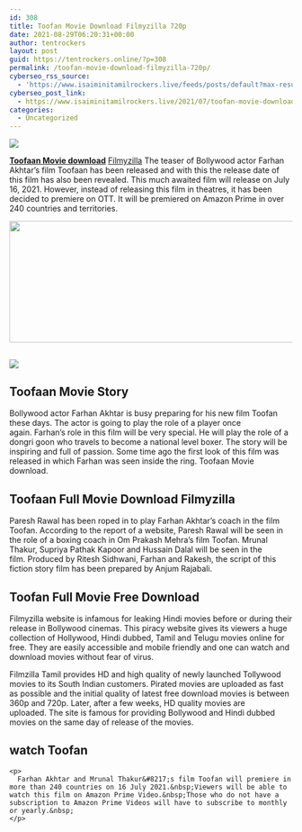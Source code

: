 ```yaml
---
id: 308
title: Toofan Movie Download Filmyzilla 720p
date: 2021-08-29T06:20:31+00:00
author: tentrockers
layout: post
guid: https://tentrockers.online/?p=308
permalink: /toofan-movie-download-filmyzilla-720p/
cyberseo_rss_source:
  - 'https://www.isaiminitamilrockers.live/feeds/posts/default?max-results=150&start-index=1'
cyberseo_post_link:
  - https://www.isaiminitamilrockers.live/2021/07/toofan-movie-download-filmyzilla-720p.html
categories:
  - Uncategorized
---
```

<div class="media_block">
  <img src="https://1.bp.blogspot.com/-CwHS0UTZNN8/YPBFMohKuiI/AAAAAAAABB4/omrSFIqMiisx7FKJUlpbi7IMcSxXMDATgCLcBGAsYHQ/s72-w512-h216-c/IMG_20210313_233625-1024x563.jpg" class="media_thumbnail" />
</div>

<meta content="Toofaan Movie download Filmyzilla The teaser of Bollywood actor Farhan Akhtar's film Toofaan has been released and with this the releas..." name="twitter:description" />

  


<center>
</center>

**[Toofaan Movie download](https://www.tamilrockers.co.nz/toofaan-movie-download-720p-in-tamilrockers/)** [Filmyzilla](https://www.tamilrockers.co.nz/toofaan-movie-download-720p-in-tamilrockers/) The teaser of Bollywood actor Farhan Akhtar&#8217;s film Toofaan has been released and with this the release date of this film has also been revealed.&nbsp;This much awaited film will release on July 16, 2021.&nbsp;However, instead of releasing this film in theatres, it has been decided to premiere on OTT.&nbsp;It will be premiered on Amazon Prime in over 240 countries and territories.

<div class="separator">
  <a href="https://1.bp.blogspot.com/-CwHS0UTZNN8/YPBFMohKuiI/AAAAAAAABB4/omrSFIqMiisx7FKJUlpbi7IMcSxXMDATgCLcBGAsYHQ/s1024/IMG_20210313_233625-1024x563.jpg"><img loading="lazy" border="0" data-original-height="563" data-original-width="1024" height="216" src="https://1.bp.blogspot.com/-CwHS0UTZNN8/YPBFMohKuiI/AAAAAAAABB4/omrSFIqMiisx7FKJUlpbi7IMcSxXMDATgCLcBGAsYHQ/w512-h216/IMG_20210313_233625-1024x563.jpg" width="512" /></a>
</div>



## <div class="separator">
  <a href="https://www.tamilrockers.co.nz/toofaan-movie-download-720p-in-tamilrockers/"><img border="0" data-original-height="250" data-original-width="300" src="https://1.bp.blogspot.com/-nfbzYVobUik/YMlpOerzdgI/AAAAAAAAA3Y/aAupsOUs_WMY6Lv7R1OtZhI6OqaRh-YAwCPcBGAYYCw/s0/e854879156f0849f3d27a89db88ed039.png" /></a>
</div>

## <span id="aisi_hogi_kahani_Toofaan_Movie_Story">Toofaan Movie Story</span>

Bollywood actor Farhan Akhtar is busy preparing for his new film Toofan these days.&nbsp;The actor is going to play the role of a player once again.&nbsp;Farhan&#8217;s role in this film will be very special.&nbsp;He will play the role of a dongri goon who travels to become a national level boxer.&nbsp;The story will be inspiring and full of passion.&nbsp;Some time ago the first look of this film was released in which Farhan was seen inside the ring.&nbsp;Toofaan Movie download.

## <span id="Toofaan_Full_Movie_Download_Filmyzilla">Toofaan Full Movie Download Filmyzilla</span>

<div class="rll-youtube-player" data-id="4qalsBNwZds" data-query data-src="https://www.youtube.com/embed/4qalsBNwZds">
  <p>
    Paresh Rawal has been roped in to play Farhan Akhtar&#8217;s coach in the film Toofan.&nbsp;According to the report of a website, Paresh Rawal will be seen in the role of a boxing coach in Om Prakash Mehra&#8217;s film Toofan.&nbsp;Mrunal Thakur, Supriya Pathak Kapoor and Hussain Dalal will be seen in the film.&nbsp;Produced by Ritesh Sidhwani, Farhan and Rakesh, the script of this fiction story film has been prepared by Anjum Rajabali.&nbsp;
  </p>
  
  <h2>
    <span id="Toofan_Full_Movie_Free_Download">Toofan Full Movie Free Download</span>
  </h2>
  
  <p>
    Filmyzilla website is infamous for leaking Hindi movies before or during their release in Bollywood cinemas.&nbsp;This piracy website gives its viewers a huge collection of Hollywood, Hindi dubbed, Tamil and Telugu movies online for free.&nbsp;<span class="goog-text-highlight">They are easily accessible and mobile friendly and one can watch and download movies without fear of virus.</span>
  </p>
  
  <p>
    Filmzilla Tamil provides HD and high quality of newly launched Tollywood movies to its South Indian customers.&nbsp;Pirated movies are uploaded as fast as possible and the initial quality of latest free download movies is between 360p and 720p.&nbsp;Later, after a few weeks, HD quality movies are uploaded.&nbsp;The site is famous for providing Bollywood and Hindi dubbed movies on the same day of release of the movies.
  </p>
  
  <div class="rll-youtube-player" data-id="2RJqgz7WHTg" data-query data-src="https://www.youtube.com/embed/2RJqgz7WHTg">
    <h2>
      <span id="kaham_dekha_sakenge_tuphana_Where_to_watch_Toofan">watch Toofan</span>
    </h2>
    
    <p>
      Farhan Akhtar and Mrunal Thakur&#8217;s film Toofan will premiere in more than 240 countries on 16 July 2021.&nbsp;Viewers will be able to watch this film on Amazon Prime Video.&nbsp;Those who do not have a subscription to Amazon Prime Videos will have to subscribe to monthly or yearly.&nbsp;
    </p>
  </div>
</div>

<center>
</center>
